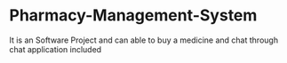 # Pharmacy-Management-System
It is an Software Project and can able to buy a medicine and chat through chat application included
